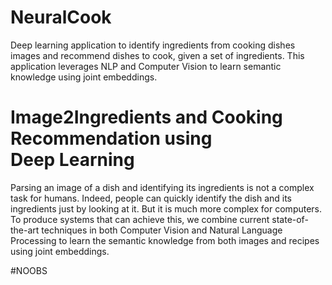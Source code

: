 # NeuralCook

Deep learning application to identify ingredients from cooking dishes images and recommend dishes to cook, given a set of ingredients. This application leverages NLP and Computer Vision to learn semantic knowledge using joint embeddings.

# Image2Ingredients and Cooking Recommendation using Deep Learning
Parsing an image of a dish and identifying its ingredients is not a complex task for humans. Indeed, people can quickly identify the dish and its ingredients just by looking at it. But it is much more complex for computers. To produce systems that can achieve this, we combine current state-of-the-art techniques in both Computer Vision and Natural Language Processing to learn the semantic knowledge from both images and recipes using joint embeddings.

#NOOBS

